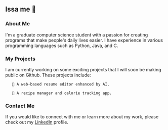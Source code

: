 ## Issa me 👋
### About Me
I'm a graduate computer science student with a passion for creating programs that make people's daily lives easier. I have experience in various programming languages such as Python, Java, and C. 
### My Projects
I am currently working on some exciting projects that I will soon be making public on Github. These projects include:

       📝 A web-based resume editor enhanced by AI.
       
       🍝 A recipe manager and calorie tracking app.


### Contact Me
If you would like to connect with me or learn more about my work, please check out my [LinkedIn](https://www.linkedin.com/in/arsh-aps/) profile.

<!--
**arsh-aps/arsh-aps** is a ✨ _special_ ✨ repository because its `README.md` (this file) appears on your GitHub profile.

Here are some ideas to get you started:

- 🔭 I’m currently working on ...
- 🌱 I’m currently learning ...
- 👯 I’m looking to collaborate on ...
- 🤔 I’m looking for help with ...
- 💬 Ask me about ...
- 📫 How to reach me: ...
- 😄 Pronouns: ...
- ⚡ Fun fact: ...
-->
